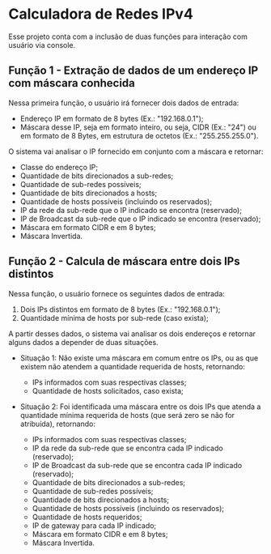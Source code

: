 # Calculadora de Redes IPv4

Esse projeto conta com a inclusão de duas funções para interação com usuário via console.

## Função 1 - Extração de dados de um endereço IP com máscara conhecida
Nessa primeira função, o usuário irá fornecer dois dados de entrada:
  * Endereço IP em formato de 8 bytes (Ex.: "192.168.0.1");
  * Máscara desse IP, seja em formato inteiro, ou seja, CIDR (Ex.: "24") ou em formato de 8 Bytes, em estrutura de octetos (Ex.: "255.255.255.0").

O sistema vai analisar o IP fornecido em conjunto com a máscara e retornar:
  * Classe do endereço IP;
  * Quantidade de bits direcionados a sub-redes;
  * Quantidade de sub-redes possíveis;
  * Quantidade de bits direcionados a hosts;
  * Quantidade de hosts possíveis (incluindo os reservados);
  * IP da rede da sub-rede que o IP indicado se encontra (reservado);
  * IP de Broadcast da sub-rede que o IP indicado se encontra (reservado);
  * Máscara em formato CIDR e em 8 bytes;
  * Máscara Invertida.

## Função 2 - Calcula de máscara entre dois IPs distintos
Nessa função, o usuário fornece os seguintes dados de entrada: 
  1. Dois IPs distintos em formato de 8 bytes (Ex.: "192.168.0.1");
  2. Quantidade mínima de hosts por sub-rede (caso exista);

A partir desses dados, o sistema vai analisar os dois endereços e retornar alguns dados a depender de duas situações.
* Situação 1: Não existe uma máscara em comum entre os IPs, ou as que existem não atendem a quantidade requerida de hosts, retornando:
  - IPs informados com suas respectivas classes;
  - Quantidade de hosts solicitados, caso exista;
  
* Situação 2: Foi identificada uma máscara entre os dois IPs que atenda a quantidade mínima requerida de hosts (que será zero se não for atribuída), retornando:
  - IPs informados com suas respectivas classes;
  - IP da rede da sub-rede que se encontra cada IP indicado (reservado);
  - IP de Broadcast da sub-rede que se encontra cada IP indicado (reservado);
  - Quantidade de bits direcionados a sub-redes;
  - Quantidade de sub-redes possíveis;
  - Quantidade de bits direcionados a hosts;
  - Quantidade de hosts possíveis (incluindo os reservados);
  - Quantidade de hosts requeridos;
  - IP de gateway para cada IP indicado;
  - Máscara em formato CIDR e em 8 bytes;
  - Máscara Invertida.
